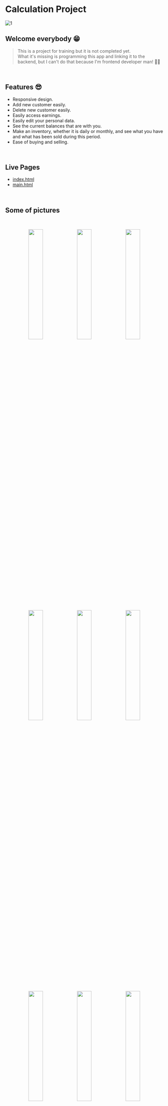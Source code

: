 # Calculation Project

![1](https://user-images.githubusercontent.com/73050798/160428883-e56e942b-5367-499a-ad26-d515e89daba2.PNG)

## Welcome everybody 😁

> This is a project for training but it is not completed yet. <br>
> What it's missing is programming this app and linking it to the backend, but I can't do that because I'm frontend developer man! 🤸‍♂️

&nbsp;

## Features 😎

- Responsive design.
- Add new customer easily.
- Delete new customer easily.
- Easily access earnings.
- Easily edit your personal data.
- See the current balances that are with you.
- Make an inventory, whether it is daily or monthly, and see what you have and what has been sold during this period.
- Ease of buying and selling.

&nbsp;

## Live Pages

- [index.html](https://krypton225.github.io/Calculation-Project/)
- [main.html](https://krypton225.github.io/Calculation-Project/main.html)

&nbsp;

## Some of pictures

&nbsp;

<p align="center" width="100%">
  <img width="30%" src="https://user-images.githubusercontent.com/73050798/160434324-3f8cad08-78c9-4944-8d24-8e3c4e5e9c92.PNG">
  <img width="30%" src="https://user-images.githubusercontent.com/73050798/160434341-fdba9f4e-38ed-4a05-a7fc-aad41c3ccf06.PNG">
  <img width="30%" src="https://user-images.githubusercontent.com/73050798/160434352-13956e7d-cb4f-4dd5-99fb-8a4f02388f5f.PNG">
</p>

&nbsp;

<p align="center" width="100%">
  <img width="30%" src="https://user-images.githubusercontent.com/73050798/160434367-655ea817-0a12-48fb-8c19-ac4e8763e301.PNG">
  <img width="30%" src="https://user-images.githubusercontent.com/73050798/160434383-7b222c45-0ae6-4ffd-81e7-44de6084ac1f.PNG">
  <img width="30%" src="https://user-images.githubusercontent.com/73050798/160434406-966f3e35-960d-4569-9fbf-ea85097ce7a3.PNG">
</p>

&nbsp;

<p align="center" width="100%">
  <img width="30%" src="https://user-images.githubusercontent.com/73050798/160434420-a4f4b642-6f1b-4bf0-aa6e-694ca2fb7e19.PNG">
  <img width="30%" src="https://user-images.githubusercontent.com/73050798/160434467-fb81baa9-8825-49c0-bd0b-454ee1663def.PNG">
  <img width="30%" src="https://user-images.githubusercontent.com/73050798/160434468-17594348-f50c-49b1-bab5-bb31d8978804.PNG">
</p>

&nbsp;

<p align="center" width="100%">
  <img width="30%" src="https://user-images.githubusercontent.com/73050798/160434472-c6f45fa3-103d-4ce0-8693-bf63273d2213.PNG">
  <img width="30%" src="https://user-images.githubusercontent.com/73050798/160434498-158eddef-06bf-44a5-a83d-9b0bf6ac08c7.PNG">
</p>

&nbsp;

## Technologies and Tools

- [HTML](https://developer.mozilla.org/en-US/docs/Web/HTML)
- [CSS](https://developer.mozilla.org/en-US/docs/Web/CSS?retiredLocale=ar)
- [Javascript](https://developer.mozilla.org/en-US/docs/Web/JavaScript?retiredLocale=ar)
- [Bootstrap](https://getbootstrap.com/)
- [Jquery](https://jquery.com/)
- [AlertifyJs](https://alertifyjs.com/)
- [html5Shiv](https://github.com/aFarkas/html5shiv)
- [Git](https://git-scm.com/)
- [Github](https://github.com/)
- [Fontawesome](https://fontawesome.com/)
- [Webfonts](https://fonts.google.com/)

## Acknowledgements

- [Eng. Hamza Nabil](https://www.youtube.com/c/UniqueCoderzAcademy)
- [Elzero Web School](https://www.youtube.com/c/ElzeroInfo)
- [Codezilla](https://www.youtube.com/c/Codezilla)

## License

- [MIT](https://choosealicense.com/licenses/mit/)

### Authors
- [Khaled Mohamed](https://www.github.com/krypton225)
